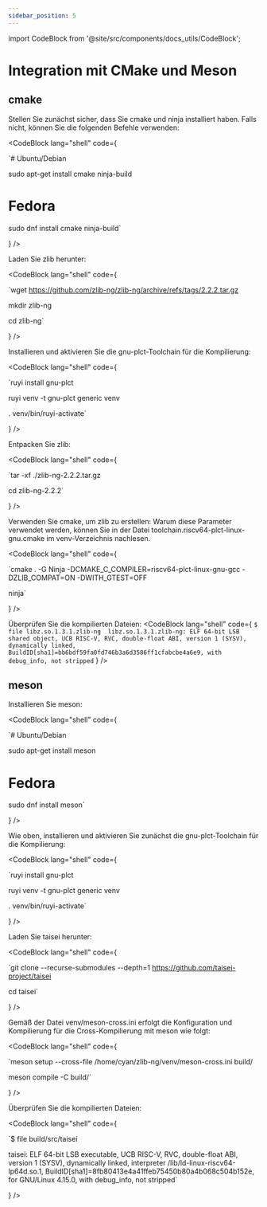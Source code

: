 ```yaml
---
sidebar_position: 5
---
```


import CodeBlock from '@site/src/components/docs_utils/CodeBlock';

# Integration mit CMake und Meson

## cmake

Stellen Sie zunächst sicher, dass Sie cmake und ninja installiert haben. Falls nicht, können Sie die folgenden Befehle verwenden:

<CodeBlock lang="shell" code={

`# Ubuntu/Debian

sudo apt-get install cmake ninja-build

# Fedora

sudo dnf install cmake ninja-build`

} />

Laden Sie zlib herunter:

<CodeBlock lang="shell" code={

`wget https://github.com/zlib-ng/zlib-ng/archive/refs/tags/2.2.2.tar.gz

mkdir zlib-ng

cd zlib-ng`

} />

Installieren und aktivieren Sie die gnu-plct-Toolchain für die Kompilierung:

<CodeBlock lang="shell" code={

`ruyi install gnu-plct

ruyi venv -t gnu-plct generic venv

. venv/bin/ruyi-activate`

} />

Entpacken Sie zlib:

<CodeBlock lang="shell" code={

`tar -xf ./zlib-ng-2.2.2.tar.gz

cd zlib-ng-2.2.2`

} />

Verwenden Sie cmake, um zlib zu erstellen:
Warum diese Parameter verwendet werden, können Sie in der Datei toolchain.riscv64-plct-linux-gnu.cmake im venv-Verzeichnis nachlesen.

<CodeBlock lang="shell" code={

`cmake . -G Ninja -DCMAKE_C_COMPILER=riscv64-plct-linux-gnu-gcc -DZLIB_COMPAT=ON -DWITH_GTEST=OFF

ninja`

} />

Überprüfen Sie die kompilierten Dateien:
<CodeBlock lang="shell" code={
`$ file libz.so.1.3.1.zlib-ng 
libz.so.1.3.1.zlib-ng: ELF 64-bit LSB shared object, UCB RISC-V, RVC, double-float ABI, version 1 (SYSV), dynamically linked, BuildID[sha1]=bb6bdf59fa0fd746b3a6d3586ff1cfabcbe4a6e9, with debug_info, not stripped`
} />

## meson

Installieren Sie meson:

<CodeBlock lang="shell" code={

`# Ubuntu/Debian

sudo apt-get install meson

# Fedora

sudo dnf install meson`

} />

Wie oben, installieren und aktivieren Sie zunächst die gnu-plct-Toolchain für die Kompilierung:

<CodeBlock lang="shell" code={

`ruyi install gnu-plct

ruyi venv -t gnu-plct generic venv

. venv/bin/ruyi-activate`

} />

Laden Sie taisei herunter:

<CodeBlock lang="shell" code={

`git clone --recurse-submodules --depth=1 https://github.com/taisei-project/taisei

cd taisei`

} />

Gemäß der Datei venv/meson-cross.ini erfolgt die Konfiguration und Kompilierung für die Cross-Kompilierung mit meson wie folgt:

<CodeBlock lang="shell" code={

`meson setup --cross-file /home/cyan/zlib-ng/venv/meson-cross.ini build/

meson compile -C build/`

} />

Überprüfen Sie die kompilierten Dateien:

<CodeBlock lang="shell" code={

`$ file build/src/taisei

taisei: ELF 64-bit LSB executable, UCB RISC-V, RVC, double-float ABI, version 1 (SYSV), dynamically linked, interpreter /lib/ld-linux-riscv64-lp64d.so.1, BuildID[sha1]=8fb80413e4a41ffeb75450b80a4b068c504b152e, for GNU/Linux 4.15.0, with debug_info, not stripped`

} />